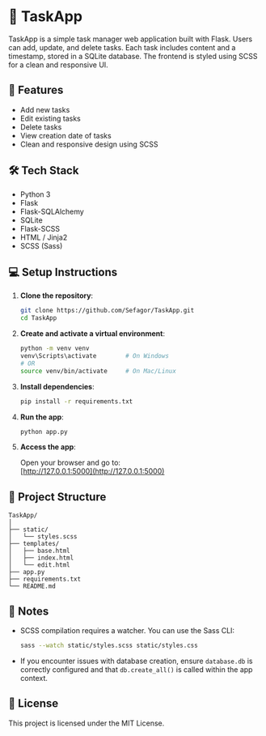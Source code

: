 # 📝 TaskApp

TaskApp is a simple task manager web application built with Flask. Users can add, update, and delete tasks. Each task includes content and a timestamp, stored in a SQLite database. The frontend is styled using SCSS for a clean and responsive UI.

## 🚀 Features

- Add new tasks  
- Edit existing tasks  
- Delete tasks  
- View creation date of tasks  
- Clean and responsive design using SCSS

## 🛠️ Tech Stack

- Python 3  
- Flask  
- Flask-SQLAlchemy  
- SQLite  
- Flask-SCSS  
- HTML / Jinja2  
- SCSS (Sass)

## 💻 Setup Instructions

1. **Clone the repository**:

   ```bash
   git clone https://github.com/Sefagor/TaskApp.git
   cd TaskApp
   ```

2. **Create and activate a virtual environment**:

   ```bash
   python -m venv venv
   venv\Scripts\activate        # On Windows
   # OR
   source venv/bin/activate     # On Mac/Linux
   ```

3. **Install dependencies**:

   ```bash
   pip install -r requirements.txt
   ```

4. **Run the app**:

   ```bash
   python app.py
   ```

5. **Access the app**:

   Open your browser and go to:  
   [http://127.0.0.1:5000](http://127.0.0.1:5000)

## 📂 Project Structure

```
TaskApp/
│
├── static/
│   └── styles.scss
├── templates/
│   ├── base.html
│   ├── index.html
│   └── edit.html
├── app.py
├── requirements.txt
└── README.md
```

## 📌 Notes

- SCSS compilation requires a watcher. You can use the Sass CLI:

   ```bash
   sass --watch static/styles.scss static/styles.css
   ```

- If you encounter issues with database creation, ensure `database.db` is correctly configured and that `db.create_all()` is called within the app context.

## 📄 License

This project is licensed under the MIT License.
